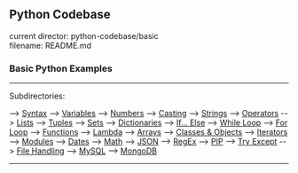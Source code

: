 ## Python Codebase

current director: python-codebase/basic  
filename: README.md

### Basic Python Examples
----
Subdirectories:

--> [Syntax](syntax)
--> [Variables](variables)
--> [Numbers](numbers)
--> [Casting](casting)
--> [Strings](strings)
--> [Operators](operators)
--> [Lists](lists)
--> [Tuples](tuples)
--> [Sets](sets)
--> [Dictionaries](dictionaries)
--> [If... Else](if-else)
--> [While Loop](while-loop)
--> [For Loop](for-loop)
--> [Functions](functions)
--> [Lambda](lambda)
--> [Arrays](arrays)
--> [Classes & Objects](classes-and-objects)
--> [Iterators](iterators)
--> [Modules](modules)
--> [Dates](dates)
--> [Math](math)
--> [JSON](json)
--> [RegEx](regex)
--> [PIP](pip)
--> [Try Except](try-except)
--> [File Handling](file-handling)
--> [MySQL](mysql)
--> [MongoDB](mongodb)

----
